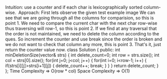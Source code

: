 Intuition: use a counter and if each char is lexicographically sorted column-wise.
​
Approach:
First lets observe the given test example
image
​
We can see that we are going through all the columns for comparision, so this is point 1.
We need to compare the current char with the next char row-wise thus traversing will row-1, so this is point 2.
If we find at any traversal that the order is not maintained, we need to delete the column according to the ques. So increment the counter and use break since the order is broken and we do not want to check that column any more, this is point 3.
That's it, just return the counter value now.
class Solution {
public:
int minDeletionSize(vector<string>& strs) {
int delete_count=0;
int row = strs.size();
int col = strs[0].size();
for(int j=0; j<col; j++)
{
for(int i=0; i<row-1; i++)
{
if(strs[i][j]>strs[i+1][j])
{
delete_count++;
break;
}
}
}
return delete_count;
}
};
Time Complexity => O(row * col)
Space Complexity => O(1)